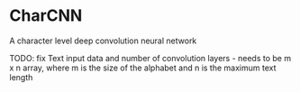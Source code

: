 # CharCNN
A character level deep convolution neural network

TODO: fix Text input data and number of convolution layers - needs to be m x n array, where m is the size of the alphabet and n is the maximum text length
